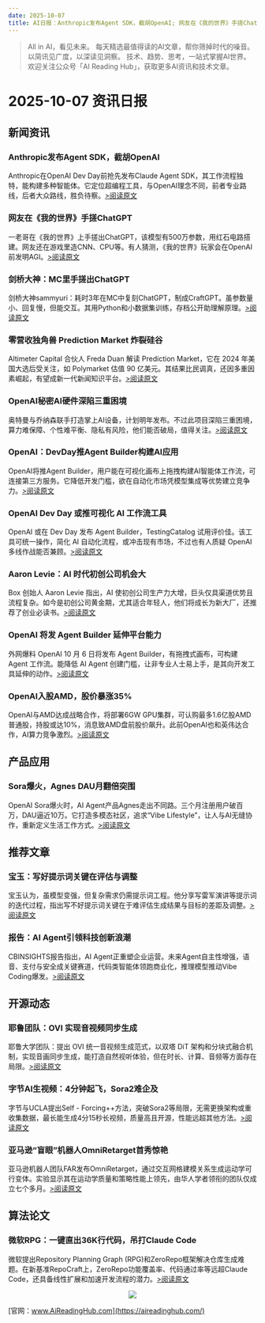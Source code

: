 ```yaml
---
date: 2025-10-07
title: AI日报：Anthropic发布Agent SDK，截胡OpenAI; 网友在《我的世界》手搓ChatGPT; 剑桥大神：MC里手搓出ChatGPT
---
```


> All in AI，看见未来。 每天精选最值得读的AI文章，帮你筛掉时代的噪音。 以简讯见广度，以深读见洞察。 技术、趋势、思考，一站式掌握AI世界。
> 欢迎关注公众号「AI Reading Hub」，获取更多AI资讯和技术文章。

# 2025-10-07 资讯日报

## 新闻资讯

### Anthropic发布Agent SDK，截胡OpenAI

Anthropic在OpenAI Dev Day前抢先发布Claude Agent SDK，其工作流程独特，能构建多种智能体。它定位超编程工具，与OpenAI理念不同，前者专业路线，后者大众路线，胜负待察。[>阅读原文](https://mp.weixin.qq.com/s?__biz=MzA5MTIxNTY4MQ==&chksm=8686d7e7f58b5f3642a5d95cf0128573896782bd1e0b802a9accda081b3201cb894f1eb37030&idx=1&mid=2461154852&sn=0d0146f2d36bee5f489aab5da117961d#rd)

### 网友在《我的世界》手搓ChatGPT

一老哥在《我的世界》上手搓出ChatGPT，该模型有500万参数，用红石电路搭建。网友还在游戏里造CNN、CPU等。有人猜测，《我的世界》玩家会在OpenAI前发明AGI。[>阅读原文](https://mp.weixin.qq.com/s?__biz=MzIzNjc1NzUzMw==&chksm=e9b5ceddc0c5410300a1340b3e0f030bbde88eeea6f866309b1c8f7590b5dee9adaa5408685d&idx=1&mid=2247830356&sn=858d75b2421f09b9c3a0f09ee21f17bb#rd)

### 剑桥大神：MC里手搓出ChatGPT

剑桥大神sammyuri：耗时3年在MC中复刻ChatGPT，制成CraftGPT。虽参数量小、回复慢，但能交互。其用Python和小数据集训练，存档公开助理解原理。[>阅读原文](https://mp.weixin.qq.com/s?__biz=MzI3MTA0MTk1MA==&chksm=f0b8ef1a3a1cf9c5ab5b2b39ad39f9b15881ea8d458f74423970f0a99681b3686ed16ef26750&idx=1&mid=2652632470&sn=18f6ee27f3e045acc04bd01ee6c6853e#rd)

### 零营收独角兽 Prediction Market 炸裂硅谷

Altimeter Capital 合伙人 Freda Duan 解读 Prediction Market，它在 2024 年美国大选后受关注，如 Polymarket 估值 90 亿美元。其结果比民调真，还因多重因素崛起，有望成新一代新闻知识平台。[>阅读原文](https://mp.weixin.qq.com/s?__biz=MzIyMDA3MjMwNw==&chksm=814e767fd4b55c42530bdafdaa75547b5ed17398824b992a4609999606567b2efd5a8edb0076&idx=1&mid=2455857124&sn=392b6f3446a3bc99ca9b0407ecd27933#rd)

### OpenAI秘密AI硬件深陷三重困境

奥特曼与乔纳森联手打造掌上AI设备，计划明年发布。不过此项目深陷三重困境，算力难保障、个性难平衡、隐私有风险，他们能否破局，值得关注。[>阅读原文](https://mp.weixin.qq.com/s?__biz=MzI3MTA0MTk1MA==&chksm=f0fccba8a46841194e41238373062d240f1684d9efdc25a4232865beb9d762e8a79e4c99b11c&idx=2&mid=2652632470&sn=423056c6cb3389790de2c0a5e87a2963#rd)

### OpenAI：DevDay推Agent Builder构建AI应用

OpenAI将推Agent Builder，用户能在可视化画布上拖拽构建AI智能体工作流，可连接第三方服务。它降低开发门槛，欲在自动化市场凭模型集成等优势建立竞争力。[>阅读原文](https://mp.weixin.qq.com/s?__biz=Mzg3MTkxMjYzOA==&chksm=cf486f533adbf32ca378b4b73e5ddaf78aaae20bebca71c441a345af51dc0204a44c61531ed4&idx=1&mid=2247508251&sn=204d3f7ca0c072e7a9e1994fa36a05c5#rd)

### OpenAI Dev Day 或推可视化 AI 工作流工具

OpenAI 或在 Dev Day 发布 Agent Builder，TestingCatalog 试用评价佳。该工具可统一操作，简化 AI 自动化流程，或冲击现有市场，不过也有人质疑 OpenAI 多线作战能否兼顾。[>阅读原文](https://mp.weixin.qq.com/s?__biz=MzA5MTIxNTY4MQ==&chksm=8646f9a09f8fe38daaab8b71b7d2a777c4944d01555b1b4ec1cbecaaf45f1628cfa20eabe39f&idx=1&mid=2461154839&sn=cbe2f1a493e9e1960a9b753f4ff313a3#rd)

### Aaron Levie：AI 时代初创公司机会大

Box 创始人 Aaron Levie 指出，AI 使初创公司生产力大增，巨头仅具渠道优势且流程复杂。如今是初创公司黄金期，尤其适合年轻人，他们将成长为新大厂，还推荐了创业必读书。[>阅读原文](https://mp.weixin.qq.com/s?__biz=MzU1NDA4NjU2MA==&chksm=fafb173d573663e8c889e631b6486c3fb7b61458ce1ce7d52342ec7e5319af9d76b1b8d13995&idx=1&mid=2247645990&sn=24fb97af63bc29975baaa55a1a9cfc62#rd)

### OpenAI 将发 Agent Builder 延伸平台能力

外网爆料 OpenAI 10 月 6 日将发布 Agent Builder，有拖拽式画布，可构建 Agent 工作流。能降低 AI Agent 创建门槛，让非专业人士易上手，是其向开发工具延伸的动作。[>阅读原文](https://mp.weixin.qq.com/s?__biz=Mzk0NTYzNDQ5NQ==&chksm=c29b8b520b703a0b5d6b3a4d547e7a23da9430c62ec99b24e0eddf3abde60ef05bea91de97fd&idx=2&mid=2247512950&sn=58fc7c2b00613a1b8a064fd542d39b90#rd)

### OpenAI入股AMD，股价暴涨35%

OpenAI与AMD达成战略合作，将部署6GW GPU集群，可认购最多1.6亿股AMD普通股，持股或达10%，消息致AMD盘前股价飙升。此前OpenAI也和英伟达合作，AI算力竞争激烈。[>阅读原文](https://mp.weixin.qq.com/s?__biz=MzI3MTA0MTk1MA==&chksm=f0d4818cbef5e13c10c3e1973e4d4f8017b78cd1beaaacce5e7b655d1601bb56744fd26d8643&idx=1&mid=2652632561&sn=e766905f6af0f5545a95b19c396967f0#rd)

## 产品应用

### Sora爆火，Agnes DAU月翻倍突围

OpenAI Sora爆火时，AI Agent产品Agnes走出不同路。三个月注册用户破百万，DAU逼近10万。它打造多模态社区，追求“Vibe Lifestyle”，让人与AI无缝协作，重新定义生活工作方式。[>阅读原文](https://mp.weixin.qq.com/s?__biz=Mzg2OTA1OTAxNA==&chksm=cf88946fddd2e2ba2c348d02d37babb077f0a2c9a7dcd569e09896f11c005e982978af605a49&idx=1&mid=2247486434&sn=f1a80a05d78cca1fe8a8d518de433ddf#rd)

## 推荐文章

### 宝玉：写好提示词关键在评估与调整

宝玉认为，虽模型变强，但复杂需求仍需提示词工程。他分享写雷军演讲等提示词的迭代过程，指出写不好提示词关键在于难评估生成结果与目标的差距及调整。[>阅读原文](https://mp.weixin.qq.com/s?__biz=Mzk1NzgxMjQ0OA==&chksm=c2dad2b2a84c6a4c2844c6c80ed367c7401fd553de66629c32ef4ca26c7b8666ab56cf67237d&idx=1&mid=2247490992&sn=9a6f6d191e1763f64e8ef3ef880f61bc#rd)

### 报告：AI Agent引领科技创新浪潮

CBINSIGHTS报告指出，AI Agent正重塑企业运营。未来Agent自主性增强，语音、支付与安全成关键赛道，代码类智能体领跑商业化，推理模型推动Vibe Coding爆发。[>阅读原文](https://mp.weixin.qq.com/s?__biz=Mzk0NTYzNDQ5NQ==&chksm=c2ca1bd0d27289202cda7d6a3321154850e1f8d209708cc0da8318b78cb57d713686278a8a51&idx=1&mid=2247512950&sn=552e523a904b3dfc8278087e58aa5450#rd)

## 开源动态

### 耶鲁团队：OVI 实现音视频同步生成

耶鲁大学团队：提出 OVI 统一音视频生成范式，以双塔 DiT 架构和分块式融合机制，实现音画同步生成，能打造自然视听体验，但在时长、计算、音频等方面存在局限。[>阅读原文](https://mp.weixin.qq.com/s?__biz=MzkzNTY3NjM1Ng==&chksm=c3613c4b0e6001e217e086a4439f02a41621125ce5d0aed99ff5aeda2551b8a1a519a848074f&idx=1&mid=2247494572&sn=e5624002cdbcfd4cd2377e273bde5a74#rd)

### 字节AI生视频：4分钟起飞，Sora2难企及

字节与UCLA提出Self - Forcing++方法，突破Sora2等局限，无需更换架构或重收集数据，最长能生成4分15秒长视频，质量高且开源，性能远超其他方法。[>阅读原文](https://mp.weixin.qq.com/s?__biz=MzIzNjc1NzUzMw==&chksm=e95062d84ac9984a929d88c210ccf64344f7efa1052134cbeaaaa926938ec75a8d90293c005e&idx=3&mid=2247830356&sn=729e3a7e3064d0275d01268c8ca4a334#rd)

### 亚马逊“盲眼”机器人OmniRetarget首秀惊艳

亚马逊机器人团队FAR发布OmniRetarget，通过交互网格建模关系生成运动学可行变体。实验显示其在运动学质量和策略性能上领先，由华人学者领衔的团队仅成立七个多月。[>阅读原文](https://mp.weixin.qq.com/s?__biz=MzIzNjc1NzUzMw==&chksm=e930885621ee95671108552bb57ab936ec55eff5ef812b5aa16e243068b6359e4ac611d04a94&idx=2&mid=2247830356&sn=1ed648f91335f0323a53fc8f7297df44#rd)

## 算法论文

### 微软RPG：一键直出36K行代码，吊打Claude Code

微软提出Repository Planning Graph (RPG)和ZeroRepo框架解决仓库生成难题。在新基准RepoCraft上，ZeroRepo功能覆盖率、代码通过率等远超Claude Code，还具备线性扩展和加速开发流程的潜力。[>阅读原文](https://mp.weixin.qq.com/s?__biz=MzI3MTA0MTk1MA==&chksm=f08bed62a64902995144270e72e262d21ff0074e74149c4ebd7c3faf5f18cd573876fe6b71b8&idx=3&mid=2652632470&sn=c5acb97454b99330b5be526647f3af9e#rd)



<p style="text-align: center;">
            <img id="weixin_qr" src="https://meikan-public-images.oss-cn-beijing.aliyuncs.com/imeikan/assets/2025-05-18234303-hub.png" style="max-width: 800px; object-fit: cover;" />
        </p>
        
[官网：www.AiReadingHub.com](https://aireadinghub.com/)